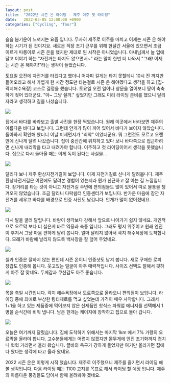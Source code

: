 ```yaml
---
layout: post
title:  "2022년 시즌 온 라이딩 - 제주 이주 첫 라이딩"
date:   2022-03-05 12:00:00 +0900
categories: ["Cycling", "Tour"]
---
```

슬슬 봄기운이 느껴지는 요즘 입니다. 무사히 제주로 이주를 마치고 이제는 시즌 온 해야하는 시기가 된 것이지요.
새로운 직장 초기 근무를 위해 한달간 서울에 있으면서 조금 이르게 따릉이로 시즌 온을 했지만 제대로 된 시작은
아니었습니다. 아내님께서 늘 입에 달고 이야기 하는 "자전거는 타지도 않으면서~" 라는 말이 한번 더 나와서
"그래! 이제는 시즌 온 해야지!"라는 생각이 들었습니다.

토요일 오전에 자전거를 타겠다고 했더니 어차피 길게는 타지 못할테니 10시 전 까지만 들어오라고 해서 가볍게
한 시간 정도만 타는걸로 시즌 온 해야겠다고 생각을 하고 [집-곽지해수욕장] 코스로 결정을 했습니다.
토요일 오전 일어나 창문을 열어보니 땅이 축축하게 젖어 있더군요. "아~ 그냥 쉴까." 싶었지만 그래도 미리 라이딩
준비를 했으니 달리자라고 생각하고 길을 나섰습니다.


![](https://img1.daumcdn.net/thumb/R1280x0/?scode=mtistory2&fname=https%3A%2F%2Fblog.kakaocdn.net%2Fdn%2FVLYGi%2FbtrvglOFh2Y%2FkqG8kvaaf20k1dLWscPK21%2Fimg.png)


집에서 바다를 바라보고 출발 사진을 한장 찍었습니다. 원래 이곳에서 바라보면 제주의 아름다운 바다고 보입니다.
그런데 안개가 많이 끼어 있어서 바다가 보이지 않았습니다. 돌아와서 확인해 봤더니 이날 미세먼지가 "최악" 이었더군요.
뭐 그런것도 모르고 오랜만에 신나게 달려 나갔습니다. 집이 중산간에 위치하고 있다 보니 바다쪽으로 접근하려면 신나게 
내리막을 타고 내려가야 합니다. 이주하고 첫 라이딩이어서 생각을 못했습니다. 
집으로 다시 돌아올 때는 이게 독이 된다는 사실을...


![](https://img1.daumcdn.net/thumb/R1280x0/?scode=mtistory2&fname=https%3A%2F%2Fblog.kakaocdn.net%2Fdn%2FbvVN9e%2Fbtru7Q9sPh6%2FKegV9sspw71tFmEAlUTKLk%2Fimg.png)
 

달리다 보니 제주 환상자전거길이 보입니다. 이제 자전거길로 신나게 달려봅니다. 제주 환상자전거길은 이전에도 달려본
경험이 있는지라 뭔가 친근하고 잘 아는 길 느낌입니다. 장거리를 타는 것이 아니고 자전거길 주변에 편의점들도 많이
있어서 따로 물통을 챙겨오지 않았습니다. 조금 달리니 다락쉼터 인증센터가 보입니다. 반가운 마음에 잠깐 자전거를
세우고 바다를 배경으로 인증 사진도 남깁니다. 안개가 많이 없어졌네요.


![](https://img1.daumcdn.net/thumb/R1280x0/?scode=mtistory2&fname=https%3A%2F%2Fblog.kakaocdn.net%2Fdn%2FcMQYiw%2Fbtrvbgsyysq%2FwdspYGai6HpjRrSUDRyK2K%2Fimg.png)


다시 발을 굴러 달립니다. 바람이 생각보다 강해서 앞으로 나아가기 쉽지 않네요. 개인적으로 오르막 보다 더 싫은게
바로 역풍과 측풍 입니다. 그래도 평지 위주이고 원래 엔진이 후져서 그냥 마음 편하게 달려 봅니다.
얼마 달리지 않아서 곽지 해수욕장에 도착합니다. 모래가 바람에 날리지 않도록 백사장을 잘 덮어 두었네요.


![](https://img1.daumcdn.net/thumb/R1280x0/?scode=mtistory2&fname=https%3A%2F%2Fblog.kakaocdn.net%2Fdn%2FS9Ygr%2FbtrvhN5hzPK%2FlDNWovy8QymVH1353Y7TG1%2Fimg.png)


셀카 인증은 잘하지 않는 편인데 시즌 온이니 인증샷도 남겨 봅니다. 새로 구매한 로피 장갑도 인증해 봅니다.
웃고있는 얼굴이 아주 매력적입니다. 사이즈 선택도 잘해서 핏하게 아주 잘 맞네요. 두께감과 쿠션감도 아주 좋습니다.



![](https://img1.daumcdn.net/thumb/R1280x0/?scode=mtistory2&fname=https%3A%2F%2Fblog.kakaocdn.net%2Fdn%2FbFlk5f%2FbtrvnfNdpCh%2FJ7FD8hTtYEA2GZyBWewfok%2Fimg.png)


목을 축일 시간입니다. 곽지 해수욕장에서 도로쪽으로 올라오니 편의점이 보입니다. 라이딩 중에 최애로 부상한
링티제로를 먹고 싶었는데 가격이 매우 사악합니다. 그래서 1+1을 하고 있는 제품중에 먹어보지 않은 신제품인
핫식스 파워업 에너지를 선택해서 1병을 순식간에 비워 냅니다. 남은 한개는 케이지에 장착하고 집으로 돌아 갑니다.


![](https://img1.daumcdn.net/thumb/R1280x0/?scode=mtistory2&fname=https%3A%2F%2Fblog.kakaocdn.net%2Fdn%2FI18nA%2Fbtru7SzvKbz%2FxPYv7Sy2Y3VBEPfdj4uXX0%2Fimg.png)

오늘은 여기까지 달렸습니다. 집에 도착하기 위해서는 마지막 1km 에서 7% 가량의 오르막을 올라야 합니다.
고수분들에게는 어렵지 않겠지만 몸무게에 엔진 초기화까지 겹치니 헉헉 거리면서 올라 왔습니다. 끌바의 욕구가
강하게 들었지만 여기만 올라가면 집에 다 왔다는 생각에 타고 올라 왔네요.

2022 시즌 온은 이렇게 시작 했습니다. 제주로 이주했으니 제주를 즐기면서 라이딩 해 볼 생각입니다.
다음 라이딩 떄는 1100 고지를 목표로 해서 라이딩 할 예정 입니다. 제주의 아름다운 풍경들도 담아서 함께 올려봐야
겠네요.